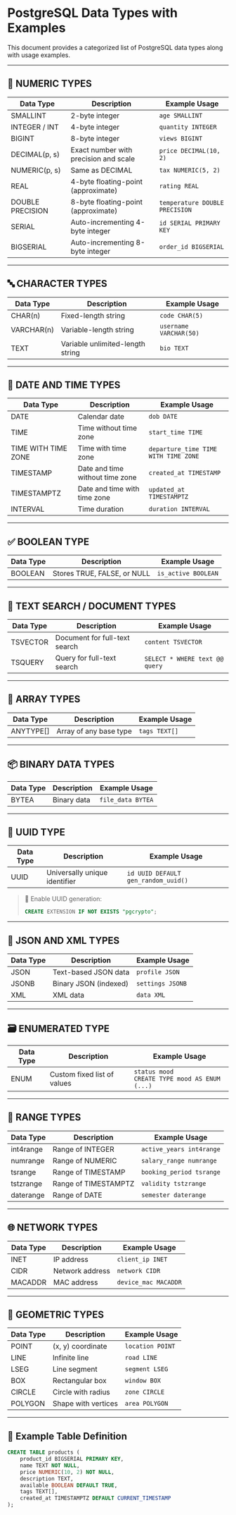 # PostgreSQL Data Types with Examples

This document provides a categorized list of PostgreSQL data types along with usage examples.

---

## 🔢 NUMERIC TYPES

| Data Type         | Description                                      | Example Usage                      |
|------------------|--------------------------------------------------|------------------------------------|
| SMALLINT          | 2-byte integer                                   | `age SMALLINT`                     |
| INTEGER / INT     | 4-byte integer                                   | `quantity INTEGER`                 |
| BIGINT            | 8-byte integer                                   | `views BIGINT`                     |
| DECIMAL(p, s)     | Exact number with precision and scale            | `price DECIMAL(10, 2)`             |
| NUMERIC(p, s)     | Same as DECIMAL                                  | `tax NUMERIC(5, 2)`                |
| REAL              | 4-byte floating-point (approximate)              | `rating REAL`                      |
| DOUBLE PRECISION  | 8-byte floating-point (approximate)              | `temperature DOUBLE PRECISION`     |
| SERIAL            | Auto-incrementing 4-byte integer                 | `id SERIAL PRIMARY KEY`            |
| BIGSERIAL         | Auto-incrementing 8-byte integer                 | `order_id BIGSERIAL`               |

---

## 🔤 CHARACTER TYPES

| Data Type  | Description                      | Example Usage                          |
|------------|----------------------------------|----------------------------------------|
| CHAR(n)    | Fixed-length string              | `code CHAR(5)`                         |
| VARCHAR(n) | Variable-length string           | `username VARCHAR(50)`                 |
| TEXT       | Variable unlimited-length string | `bio TEXT`                             |

---

## 📅 DATE AND TIME TYPES

| Data Type               | Description                         | Example Usage                              |
|-------------------------|-------------------------------------|--------------------------------------------|
| DATE                    | Calendar date                       | `dob DATE`                                 |
| TIME                    | Time without time zone              | `start_time TIME`                          |
| TIME WITH TIME ZONE     | Time with time zone                 | `departure_time TIME WITH TIME ZONE`       |
| TIMESTAMP               | Date and time without time zone     | `created_at TIMESTAMP`                     |
| TIMESTAMPTZ             | Date and time with time zone        | `updated_at TIMESTAMPTZ`                   |
| INTERVAL                | Time duration                       | `duration INTERVAL`                        |

---

## ✅ BOOLEAN TYPE

| Data Type | Description                    | Example Usage             |
|-----------|--------------------------------|---------------------------|
| BOOLEAN   | Stores TRUE, FALSE, or NULL    | `is_active BOOLEAN`       |

---

## 🧾 TEXT SEARCH / DOCUMENT TYPES

| Data Type | Description                   | Example Usage             |
|-----------|-------------------------------|---------------------------|
| TSVECTOR  | Document for full-text search | `content TSVECTOR`        |
| TSQUERY   | Query for full-text search    | `SELECT * WHERE text @@ query` |

---

## 🧩 ARRAY TYPES

| Data Type    | Description                       | Example Usage                 |
|--------------|-----------------------------------|-------------------------------|
| ANYTYPE[]    | Array of any base type            | `tags TEXT[]`                 |

---

## 📦 BINARY DATA TYPES

| Data Type | Description            | Example Usage            |
|-----------|------------------------|--------------------------|
| BYTEA     | Binary data            | `file_data BYTEA`        |

---

## 🔘 UUID TYPE

| Data Type | Description                        | Example Usage                               |
|-----------|------------------------------------|---------------------------------------------|
| UUID      | Universally unique identifier      | `id UUID DEFAULT gen_random_uuid()`         |

> 🔧 Enable UUID generation:
> ```sql
> CREATE EXTENSION IF NOT EXISTS "pgcrypto";
> ```

---

## 🧠 JSON AND XML TYPES

| Data Type | Description            | Example Usage                      |
|-----------|------------------------|------------------------------------|
| JSON      | Text-based JSON data   | `profile JSON`                     |
| JSONB     | Binary JSON (indexed)  | `settings JSONB`                   |
| XML       | XML data               | `data XML`                         |

---

## 🗃️ ENUMERATED TYPE

| Data Type | Description                       | Example Usage                                     |
|-----------|-----------------------------------|--------------------------------------------------|
| ENUM      | Custom fixed list of values       | `status mood`<br>`CREATE TYPE mood AS ENUM (...)`|

---

## 📏 RANGE TYPES

| Data Type     | Description                  | Example Usage                     |
|---------------|------------------------------|-----------------------------------|
| int4range     | Range of INTEGER             | `active_years int4range`         |
| numrange      | Range of NUMERIC             | `salary_range numrange`          |
| tsrange       | Range of TIMESTAMP           | `booking_period tsrange`         |
| tstzrange     | Range of TIMESTAMPTZ         | `validity tstzrange`             |
| daterange     | Range of DATE                | `semester daterange`             |

---

## 🌐 NETWORK TYPES

| Data Type | Description           | Example Usage             |
|-----------|-----------------------|---------------------------|
| INET      | IP address            | `client_ip INET`          |
| CIDR      | Network address       | `network CIDR`            |
| MACADDR   | MAC address           | `device_mac MACADDR`      |

---

## 🔧 GEOMETRIC TYPES

| Data Type | Description           | Example Usage             |
|-----------|-----------------------|---------------------------|
| POINT     | (x, y) coordinate     | `location POINT`          |
| LINE      | Infinite line         | `road LINE`               |
| LSEG      | Line segment          | `segment LSEG`            |
| BOX       | Rectangular box       | `window BOX`              |
| CIRCLE    | Circle with radius    | `zone CIRCLE`             |
| POLYGON   | Shape with vertices   | `area POLYGON`            |

---

## 📌 Example Table Definition

```sql
CREATE TABLE products (
    product_id BIGSERIAL PRIMARY KEY,
    name TEXT NOT NULL,
    price NUMERIC(10, 2) NOT NULL,
    description TEXT,
    available BOOLEAN DEFAULT TRUE,
    tags TEXT[],
    created_at TIMESTAMPTZ DEFAULT CURRENT_TIMESTAMP
);
